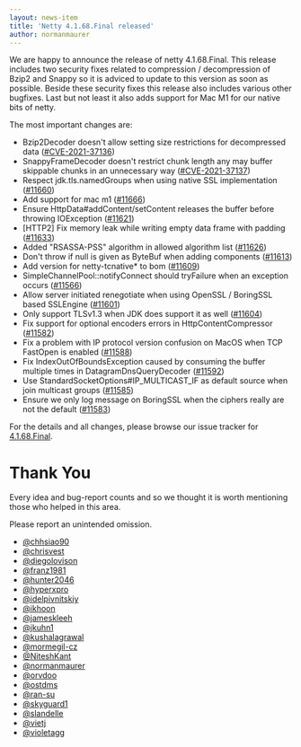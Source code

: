 ```yaml
---
layout: news-item
title: 'Netty 4.1.68.Final released'
author: normanmaurer
---
```


We are happy to announce the release of netty 4.1.68.Final. This release includes two security fixes related to compression / decompression of Bzip2 and Snappy so it is adviced to update to this version as soon as possible. Beside these security fixes this release also includes various other bugfixes. Last but not least it also adds support for Mac M1 for our native bits of netty.

The most important changes are:

* Bzip2Decoder doesn't allow setting size restrictions for decompressed data ([#CVE-2021-37136](https://github.com/netty/netty/security/advisories/GHSA-grg4-wf29-r9vv))
* SnappyFrameDecoder doesn't restrict chunk length any may buffer skippable chunks in an unnecessary way ([#CVE-2021-37137](https://github.com/netty/netty/security/advisories/GHSA-9vjp-v76f-g363))
* Respect jdk.tls.namedGroups when using native SSL implementation ([#11660](https://github.com/netty/netty/pull/11660))
* Add support for mac m1 ([#11666](https://github.com/netty/netty/pull/11666))
* Ensure HttpData#addContent/setContent releases the buffer before throwing IOException ([#11621](https://github.com/netty/netty/pull/11621))
* [HTTP2] Fix memory leak while writing empty data frame with padding ([#11633](https://github.com/netty/netty/pull/11633))
* Added "RSASSA-PSS" algorithm in allowed algorithm list ([#11626](https://github.com/netty/netty/pull/11626))
* Don't throw if null is given as ByteBuf when adding components ([#11613](https://github.com/netty/netty/pull/11613))
* Add version for netty-tcnative* to bom ([#11609](https://github.com/netty/netty/pull/11609))
* SimpleChannelPool::notifyConnect should tryFailure when an exception occurs ([#11566](https://github.com/netty/netty/pull/11566))
* Allow server initiated renegotiate when using OpenSSL / BoringSSL based SSLEngine ([#11601](https://github.com/netty/netty/pull/11601))
* Only support TLSv1.3 when JDK does support it as well ([#11604](https://github.com/netty/netty/pull/11604))
* Fix support for optional encoders errors in HttpContentCompressor ([#11582](https://github.com/netty/netty/pull/11582))
* Fix a problem with IP protocol version confusion on MacOS when TCP FastOpen is enabled ([#11588](https://github.com/netty/netty/pull/11588))
* Fix IndexOutOfBoundsException caused by consuming the buffer multiple times in DatagramDnsQueryDecoder ([#11592](https://github.com/netty/netty/pull/11592))
* Use StandardSocketOptions#IP_MULTICAST_IF as default source when join multicast groups ([#11585](https://github.com/netty/netty/pull/11585))
* Ensure we only log message on BoringSSL when the ciphers really are not the default ([#11583](https://github.com/netty/netty/pull/11583))

For the details and all changes, please browse our issue tracker for [4.1.68.Final](https://github.com/netty/netty/issues?page=1&q=is%3Aclosed+milestone%3A4.1.68.Final).

# Thank You

Every idea and bug-report counts and so we thought it is worth mentioning those who helped in this area.

Please report an unintended omission.


* [@chhsiao90](https://github.com/chhsiao90)
* [@chrisvest](https://github.com/chrisvest)
* [@diegolovison](https://github.com/diegolovison)
* [@franz1981](https://github.com/franz1981)
* [@hunter2046](https://github.com/hunter2046)
* [@hyperxpro](https://github.com/hyperxpro)
* [@idelpivnitskiy](https://github.com/idelpivnitskiy) 
* [@ikhoon](https://github.com/ikhoon) 
* [@jameskleeh](https://github.com/jameskleeh) 
* [@jkuhn1](https://github.com/jkuhn1) 
* [@kushalagrawal](https://github.com/kushalagrawal) 
* [@mormegil-cz](https://github.com/mormegil-cz)
* [@NiteshKant](https://github.com/NiteshKant)
* [@normanmaurer](https://github.com/normanmaurer)
* [@orvdoo](https://github.com/orvdoo)
* [@ostdms](https://github.com/ostdms)
* [@ran-su](https://github.com/ran-su)
* [@skyguard1](https://github.com/skyguard1)
* [@slandelle](https://github.com/slandelle)
* [@vietj](https://github.com/vietj)
* [@violetagg](https://github.com/violetagg)


  